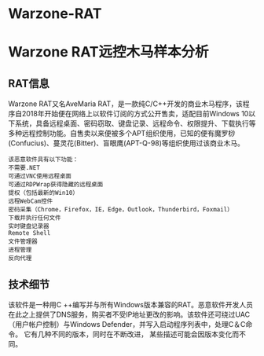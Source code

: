 # Warzone-RAT
# **Warzone RAT远控木马样本分析**

## RAT信息

Warzone RAT又名AveMaria RAT，是一款纯C/C++开发的商业木马程序，该程序自2018年开始便在网络上以软件订阅的方式公开售卖，适配目前Windows 10以下系统，具备远程桌面、密码窃取、键盘记录、远程命令、权限提升、下载执行等多种远程控制功能。自售卖以来便被多个APT组织使用，已知的便有魔罗桫(Confucius)、蔓灵花(Bitter)、盲眼鹰(APT-Q-98)等组织使用过该商业木马。

```
该恶意软件具有以下功能：
不需要.NET
可通过VNC使用远程桌面
可通过RDPWrap获得隐藏的远程桌面
提权（包括最新的Win10）
远程WebCam控件
密码采集（Chrome，Firefox，IE，Edge，Outlook，Thunderbird，Foxmail）
下载并执行任何文件
实时键盘记录器
Remote Shell
文件管理器
进程管理
反向代理
```

## 技术细节

该软件是一种用C ++编写并与所有Windows版本兼容的RAT。恶意软件开发人员在此之上提供了DNS服务，购买者不受IP地址更改的影响。该软件还可绕过UAC（用户帐户控制）与Windows Defender，并写入启动程序列表中，处理C＆C命令。 它有几种不同的版本，同时在不断改进， 某些描述可能会因版本变化而不同。
